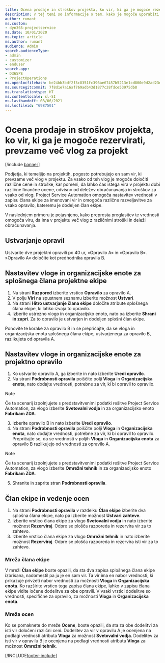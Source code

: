 ```yaml
---
title: Ocena prodaje in stroškov projekta, ko vir, ki ga je mogoče rezervirati, prevzame več vlog za projekt
description: V tej temi so informacije o tem, kako je mogoče uporabiti cenovne razsežnosti za podporo določanja cen in stroškov za vir, ki prevzame več vlog v projektu.
author: rumant
ms.custom:
- dyn365-projectservice
ms.date: 10/01/2020
ms.topic: article
ms.author: rumant
audience: Admin
search.audienceType:
- admin
- customizer
- enduser
search.app:
- D365PS
- ProjectOperations
ms.openlocfilehash: be24bb3bdf2f3c8351fc396ae67457b5213e1cd800e9d2ad23d59d0d038f22b9
ms.sourcegitcommit: 7f8d1e7a16af769adb43d1877c28fdce53975db8
ms.translationtype: HT
ms.contentlocale: sl-SI
ms.lasthandoff: 08/06/2021
ms.locfileid: "6987501"
---
```

# <a name="estimate-project-sales-and-costs-when-a-bookable-resource-fills-multiple-roles-for-a-project"></a>Ocena prodaje in stroškov projekta, ko vir, ki ga je mogoče rezervirati, prevzame več vlog za projekt 

[!include [banner](../includes/psa-now-project-operations.md)]

Podjetja, ki temeljijo na projektih, pogosto potrebujejo en sam vir, ki prevzame več vlog v projektu. Za vsako od teh vlog je mogoče določiti različne cene in stroške, kar pomeni, da lahko čas istega vira v projektu dobi različne finančne ocene, odvisno od deležev obračunavanja in stroškov za vsako od vlog. Project Service Automation omogoča nastavitev vrednosti v zapisu člana ekipe za imenovani vir in omogoča različne razveljavitve za vsako opravilo, kateremu je dodeljen član ekipe.

V naslednjem primeru je pojasnjeno, kako preprosta preglasitev te vrednosti omogoča viru, da ima v projektu več vlog z različnimi stroški in deleži obračunavanja.

## <a name="create-tasks"></a>Ustvarjanje opravil
Ustvarite dve projektni opravili po 40 ur, »Opravilo A« in »Opravilo B«. »Opravilo A« določite kot predhodnika opravila B.

## <a name="set-up-role-and-organization-unit-for-a-generic-project-team-member"></a>Nastavitev vloge in organizacijske enote za splošnega člana projektne ekipe

1. Na strani **Razpored** izberite vrstico **Opravilo** za opravilo A. 
2. V polju **Viri** na spustnem seznamu izberite možnost **Ustvari**.
3. Na strani **Hitro ustvarjanje člana ekipe** določite atribute splošnega člana ekipe, ki lahko izvaja to opravilo.
4. Izberite ustrezno vlogo in organizacijsko enoto, nato pa izberite **Shrani in zapri**. Za to opravilo je ustvarjen in dodeljen splošni član ekipe. 

Ponovite te korake za opravilo B in se prepričajte, da se vloga in organizacijska enota splošnega člana ekipe, ustvarjenega za opravilo B, razlikujeta od opravila A. 

## <a name="set-up-role-and-organization-unit-for-a-project-task"></a>Nastavitev vloge in organizacijske enote za projektno opravilo

1. Ko ustvarite opravilo A, ga izberite in nato izberite **Uredi opravilo**.
2. Na strani **Podrobnosti opravila** poiščite polji **Vloga** in **Organizacijska enota**, nato dodajte vrednosti, potrebne za vir, ki bi opravil to opravilo. 

  > [!NOTE]
  > Če ta scenarij izpolnjujete s predstavitvenimi podatki rešitve Project Service Automation, za vlogo izberite **Svetovalni vodja** in za organizacijsko enoto **Fabrikam ZDA**.

3. Izberite opravilo B in nato izberite **Uredi opravilo**.
4. Na strani **Podrobnosti opravila** poiščite polji **Vloga** in **Organizacijska enota**, nato dodajte vrednosti, potrebne za vir, ki bi opravil to opravilo. Prepričajte se, da se vrednosti v poljih **Vloga** in **Organizacijska enota** za opravilo B razlikujejo od vrednosti za opravilo A. 

  > [!NOTE]
  > Če ta scenarij izpolnjujete s predstavitvenimi podatki rešitve Project Service Automation, za vlogo izberite **Omrežni tehnik** in za organizacijsko enoto **Fabrikam ZDA**.

5. Shranite in zaprite stran **Podrobnosti opravila**. 

## <a name="team-member-and-estimates-behavior"></a>Član ekipe in vedenje ocen 

1. Na strani **Podrobnosti opravila** v razdelku **Član ekipe** izberite dva splošna člana ekipe, nato pa izberite možnost **Ustvari zahteve**. 
2. Izberite vrstico člana ekipe za vlogo **Svetovalni vodja** in nato izberite možnost **Rezerviraj**. Odpre se plošča razporeda in rezervira vir za to zahtevo.
3. Izberite vrstico člana ekipe za vlogo **Omrežni tehnik** in nato izberite možnost **Rezerviraj**. Odpre se plošča razporeda in rezervira isti vir za to zahtevo.

### <a name="team-member-grid"></a>Mreža člana ekipe 
V mreži **Član ekipe** boste opazili, da sta dva zapisa splošnega člana ekipe izbrisana, nadomestil pa ju je en sam vir. Ta vir ima en nabor vrednosti, ki prikazuje privzeti nabor vrednosti za možnosti **Vloga** in **Organizacijska enota**.
Ko razširite vrstico tega zapisa člana ekipe, lahko v zapisu člana ekipe vidite ločene dodelitve za obe opravili. V vsaki vrstici dodelitve so vrednosti, specifične za opravilo, za možnosti **Vloga** in **Organizacijska enota**. 

### <a name="estimates-grid"></a>Mreža ocen 
Ko se pomaknete do mreže **Ocene**, boste opazili, da sta za obe dodelitvi za isti vir določeni različni ceni.
Dodelitev za vir v opravilu A je ocenjena na podlagi vrednosti atributa **Vloga** za možnost **Svetovalni vodja**. Dodelitev za isti vir v opravilu B je ocenjena na podlagi vrednosti atributa **Vloga** za možnost **Omrežni tehnik**.



[!INCLUDE[footer-include](../includes/footer-banner.md)]